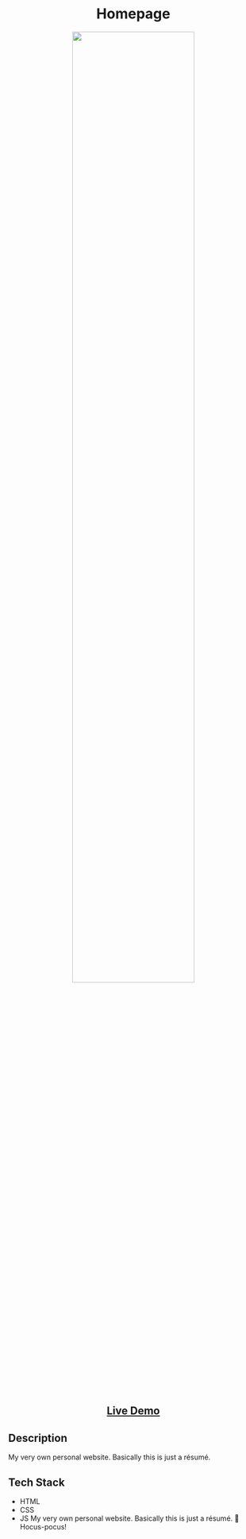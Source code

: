 <h1 align="center">Homepage</h1>
<p align = "center">
<img src="https://user-images.githubusercontent.com/82529236/172166259-85d16fe1-40ad-442b-ad1e-6252de64f93f.png" width="70%">
<p/>
<h2 align="center"><a  href="https://ab3pc.github.io/homepage/">Live Demo</a></h2>

## Description
My very own personal website. Basically this is just a résumé.

## Tech Stack
- HTML
- CSS
- JS
My very own personal website. Basically this is just a résumé.
🧙Hocus-pocus!
